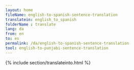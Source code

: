 ```yaml
---
layout: home
fileName: english-to-spanish-sentence-translation
translatein: english_to_spanish
folderName : translate
lang: da
from: en
to: es
permalink: /da/english-to-spanish-sentence-translation
tool: english-to-punjabi-sentence-translation
---
```

{% include section/translateinto.html %}